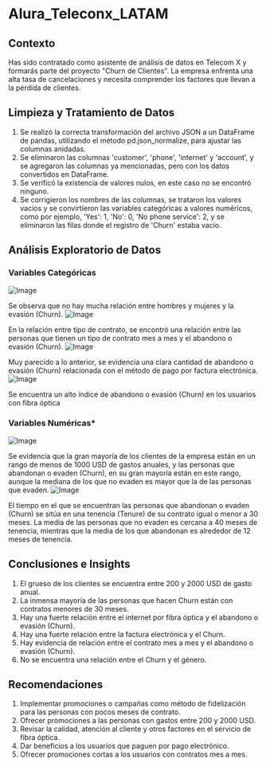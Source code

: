 # Alura_Teleconx_LATAM

## **Contexto**
Has sido contratado como asistente de análisis de datos en Telecom X y formarás parte del proyecto "Churn de Clientes". La empresa enfrenta una alta tasa de cancelaciones y necesita comprender los factores que llevan a la pérdida de clientes.

## **Limpieza y Tratamiento de Datos**
1. Se realizó la correcta transformación del archivo JSON a un DataFrame de pandas, utilizando el método pd.json_normalize, para ajustar las columnas anidadas.
2. Se eliminaron las columnas 'customer', 'phone', 'internet' y 'account', y se agregaron las columnas ya mencionadas, pero con los datos convertidos en DataFrame.
3. Se verificó la existencia de valores nulos, en este caso no se encontró ninguno.
4. Se corrigieron los nombres de las columnas, se trataron los valores vacíos y se convirtieron las variables categóricas a valores numéricos, como por ejemplo, 'Yes': 1, 'No': 0, 'No phone service': 2, y se eliminaron las filas donde el registro de 'Churn' estaba vacío.
## **Análisis Exploratorio de Datos**
### **Variables Categóricas**
![Image](https://github.com/user-attachments/assets/b36da904-145d-41e9-9221-1f9216ec20c2)

Se observa que no hay mucha relación entre hombres y mujeres y la evasión (Churn).
![Image](https://github.com/user-attachments/assets/33b2f297-34b3-47d3-a193-f6c461099c34)

En la relación entre tipo de contrato, se encontró una relación entre las personas que tienen un tipo de contrato mes a mes y el abandono o evasión (Churn).
![Image](https://github.com/user-attachments/assets/1980e658-b3eb-4932-a723-9f323fa20809)

Muy parecido a lo anterior, se evidencia una clara cantidad de abandono o evasión (Churn) relacionada con el método de pago por factura electrónica.
![Image](https://github.com/user-attachments/assets/8066b208-5e38-4d99-86b2-e4528ca8bdb6)

Se encuentra un alto índice de abandono o evasión (Churn) en los usuarios con fibra óptica
### **Variables Numéricas***
![Image](https://github.com/user-attachments/assets/8621bd70-d473-4709-ae86-e95860abf0e6)

Se evidencia que la gran mayoría de los clientes de la empresa están en un rango de menos de 1000 USD de gastos anuales, y las personas que abandonan o evaden (Churn), en su gran mayoría están en este rango, aunque la mediana de los que no evaden es mayor que la de las personas que evaden.
![Image](https://github.com/user-attachments/assets/31141db7-f85c-4002-aa0d-8f41c291045c)

El tiempo en el que se encuentran las personas que abandonan o evaden (Churn) se sitúa en una tenencia (Tenure) de su contrato igual o menor a 30 meses. La media de las personas que no evaden es cercana a 40 meses de tenencia, mientras que la media de los que abandonan es alrededor de 12 meses de tenencia.
## **Conclusiones e Insights**
1. El grueso de los clientes se encuentra entre 200 y 2000 USD de gasto anual.
2. La inmensa mayoría de las personas que hacen Churn están con contratos menores de 30 meses.
3. Hay una fuerte relación entre el internet por fibra óptica y el abandono o evasión (Churn).
4. Hay una fuerte relación entre la factura electrónica y el Churn.
5. Hay evidencia de relación entre el contrato mes a mes y el abandono o evasión (Churn).
6. No se encuentra una relación entre el Churn y el género.
## **Recomendaciones**
1. Implementar promociones o campañas como método de fidelización para las personas con pocos meses de contrato.
2. Ofrecer promociones a las personas con gastos entre 200 y 2000 USD.
3. Revisar la calidad, atención al cliente y otros factores en el servicio de fibra óptica.
4. Dar beneficios a los usuarios que paguen por pago electrónico.
5. Ofrecer promociones cortas a los usuarios con contratos mes a mes.
